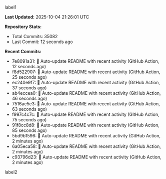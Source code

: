
label1 
<!-- ACTIVITY_START -->
**Last Updated:** 2025-10-04 21:26:01 UTC

**Repository Stats:**
- Total Commits: 35082
- Last Commit: 12 seconds ago

**Recent Commits:**
- 7e8091a31: 🤖 Auto-update README with recent activity (GitHub Action, 12 seconds ago)
- f8d522907: 🤖 Auto-update README with recent activity (GitHub Action, 25 seconds ago)
- ec240e9f7: 🤖 Auto-update README with recent activity (GitHub Action, 37 seconds ago)
- ab4eccea0: 🤖 Auto-update README with recent activity (GitHub Action, 46 seconds ago)
- 7516ae5e3: 🤖 Auto-update README with recent activity (GitHub Action, 63 seconds ago)
- f997c4c7c: 🤖 Auto-update README with recent activity (GitHub Action, 75 seconds ago)
- 91f8cc8d8: 🤖 Auto-update README with recent activity (GitHub Action, 85 seconds ago)
- 5bd9b1596: 🤖 Auto-update README with recent activity (GitHub Action, 2 minutes ago)
- 6a05eca58: 🤖 Auto-update README with recent activity (GitHub Action, 2 minutes ago)
- c93796d23: 🤖 Auto-update README with recent activity (GitHub Action, 2 minutes ago)
<!-- ACTIVITY_END -->

label2
